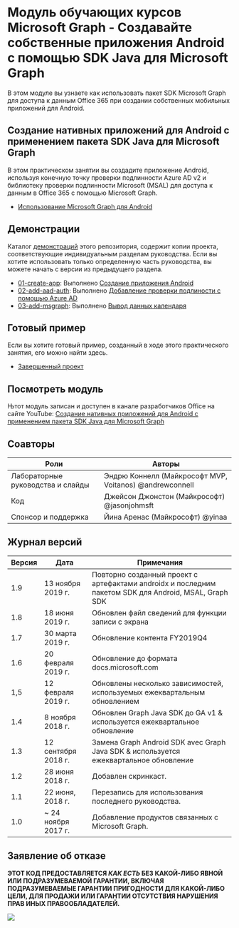 # <a name="---microsoft-graph------android---sdk-java--microsoft-graph"></a>Модуль обучающих курсов Microsoft Graph - Создавайте собственные приложения Android с помощью SDK Java для Microsoft Graph

В этом модуле вы узнаете как использовать пакет SDK Microsoft Graph для доступа к данным Office 365 при создании собственных мобильных приложений для Android.

## <a name="----android----sdk-java--microsoft-graph"></a>Создание нативных приложений для Android с применением пакета SDK Java для Microsoft Graph

В этом практическом занятии вы создадите приложение Android, используя конечную точку проверки подлинности Azure AD v2 и библиотеку проверки подлинности Microsoft (MSAL) для доступа к данным в Office 365 с помощью Microsoft Graph.

- [Использование Microsoft Graph для Android](https://docs.microsoft.com/graph/tutorials/android)

## <a name=""></a>Демонстрации

Каталог [демонстраций](./demos) этого репозитория, содержит копии проекта, соответствующие индивидуальным разделам руководства. Если вы хотите использовать только определенную часть руководства, вы можете начать с версии из предыдущего раздела.

- [01-create-app](demos/01-create-app): Выполнено [Создание приложения Android](https://docs.microsoft.com/graph/tutorials/android?tutorial-step=1)
- [02-add-aad-auth](demos/02-add-aad-auth): Выполнено [Добавление проверки подлиности с помощью Azure AD](https://docs.microsoft.com/graph/tutorials/android?tutorial-step=3)
- [03-add-msgraph](demos/03-add-msgraph): Выполнено [Вывод данных календаря](https://docs.microsoft.com/graph/tutorials/android?tutorial-step=4)

## <a name="-"></a>Готовый пример

Если вы хотите готовый пример, созданный в ходе этого практического занятия, его можно найти здесь.

- [Завершенный проект](demos/03-add-msgraph)

## <a name="-"></a>Посмотреть модуль

Њтот модуль записан и доступен в канале разработчиков Office на сайте YouTube: [Создание нативных приложений для Android с применением пакета SDK Java для Microsoft Graph](https://youtu.be/BLmOmv4FSsQ)

## <a name=""></a>Соавторы

| Роли | Авторы |
| -------------------- | ------------------------------------------------------- |
| Лабораторные руководства и слайды | Эндрю Коннелл (Майкрософт MVP, Voitanos) @andrewconnell |
| Код | Джейсон Джонстон (Майкрософт) @jasonjohmsft |
| Спонсор и поддержка | Йина Аренас (Майкрософт) @yinaa |

## <a name="-"></a>Журнал версий

| Версия | Дата | Примечания |
| ------- | ------------------ | -------------------------------------------------------------------------- |
| 1.9 | 13 ноября 2019 г. | Повторно созданный проект с артефактами androidx и последним пакетом SDK для Android, MSAL, Graph SDK |
| 1.8 | 18 июня 2019 г. | Обновлен файл сведений для функции записи с экрана |
| 1.7 | 30 марта 2019 г. | Обновление контента FY2019Q4 |
| 1.6 | 20 февраля 2019 г. | Обновление до формата docs.microsoft.com |
| 1,5 | 12 февраля 2019 г. | Обновлены несколько зависимостей, используемых ежеквартальным обновлением |
| 1.4 | 8 ноября 2018 г. | Обновлен Graph Java SDK до GA v1 & используется ежеквартальное обновление |
| 1.3 | 12 сентября 2018 г. | Замена Graph Android SDK avec Graph Java SDK & используется ежеквартальное обновление |
| 1.2 | 28 июня 2018 г. | Добавлен скринкаст. |
| 1.1 | 22 июня, 2018 г. | Перезапись для использования последнего руководства. |
| 1.0 | ~ 24 ноября 2017 г. | Добавление продуктов связанных с Microsoft Graph. |

## <a name="--"></a>Заявление об отказе

**ЭТОТ КОД ПРЕДОСТАВЛЯЕТСЯ _КАК ЕСТЬ_ БЕЗ КАКОЙ-ЛИБО ЯВНОЙ ИЛИ ПОДРАЗУМЕВАЕМОЙ ГАРАНТИИ, ВКЛЮЧАЯ ПОДРАЗУМЕВАЕМЫЕ ГАРАНТИИ ПРИГОДНОСТИ ДЛЯ КАКОЙ-ЛИБО ЦЕЛИ, ДЛЯ ПРОДАЖИ ИЛИ ГАРАНТИИ ОТСУТСТВИЯ НАРУШЕНИЯ ПРАВ ИНЫХ ПРАВООБЛАДАТЕЛЕЙ.**

<!-- markdownlint-disable MD033 -->
<img src="https://telemetry.sharepointpnp.com/msgraph-training-android" />
